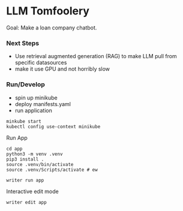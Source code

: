 # LLM Tomfoolery
Goal: Make a loan company chatbot.

### Next Steps
* Use retrieval augmented generation (RAG) to make LLM pull from specific datasources
* make it use GPU and not horribly slow


### Run/Develop
* spin up minikube
* deploy manifests.yaml 
* run application

```
minkube start
kubectl config use-context minikube
```

Run App
```
cd app
python3 -m venv .venv
pip3 install . 
source .venv/bin/activate
source .venv/Scripts/activate # ew

writer run app
```

Interactive edit mode
```
writer edit app
```
